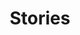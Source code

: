 ---
description: 
featured_image: IMG_7331.JPG
#menus: "main"
sort_by: Name # Exif.Date
sort_order: desc
title: Stories
#type: gallery
categories: [""]
weight: 1
params:
  theme: dark
---